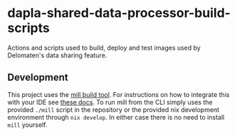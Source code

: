 # dapla-shared-data-processor-build-scripts
Actions and scripts used to build, deploy and test images used by Delomaten's data sharing feature.

## Development

This project uses the [mill build tool](https://mill-build.org/mill/index.html). For instructions on how to integrate this
with your IDE see [these docs](https://mill-build.org/mill/cli/installation-ide.html#_ide_support). To run mill from the CLI simply uses the provided `./mill` script in the repository
or the provided nix development environment through `nix develop`. In either case there is no need to install `mill` yourself.
